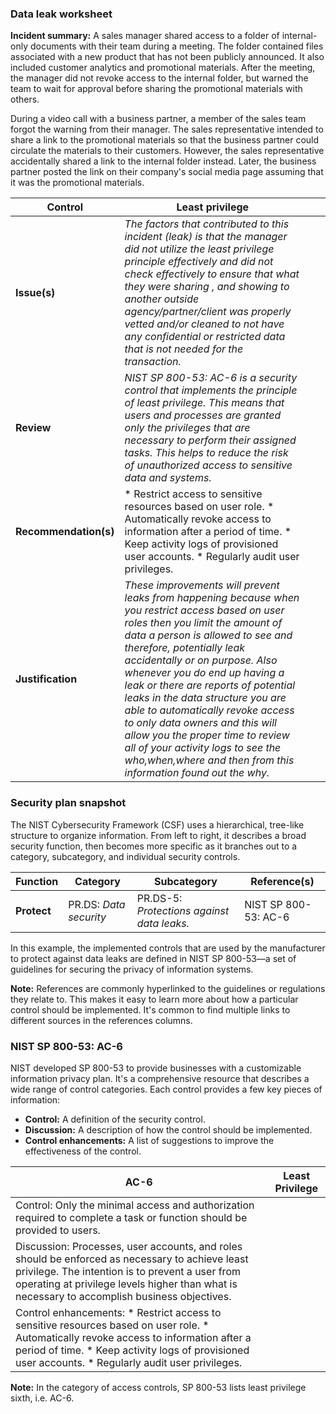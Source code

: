 
### **Data leak worksheet**

**Incident summary:** A sales manager shared access to a folder of internal-only documents with their team during a meeting. The folder contained files associated with a new product that has not been publicly announced. It also included customer analytics and promotional materials. After the meeting, the manager did not revoke access to the internal folder, but warned the team to wait for approval before sharing the promotional materials with others.

During a video call with a business partner, a member of the sales team forgot the warning from their manager. The sales representative intended to share a link to the promotional materials so that the business partner could circulate the materials to their customers. However, the sales representative accidentally shared a link to the internal folder instead. Later, the business partner posted the link on their company's social media page assuming that it was the promotional materials.

| **Control** | **Least privilege** | | |
| --- | --- | --- | --- |
| **Issue(s)** | *The factors that contributed to this incident (leak) is that the manager did not utilize the least privilege principle effectively and did not check effectively to ensure that what they were sharing , and showing to another outside agency/partner/client was properly vetted and/or cleaned to not have any confidential or restricted data that is not needed for the transaction.* | | |
| **Review** | *NIST SP 800-53: AC-6 is a security control that implements the principle of least privilege. This means that users and processes are granted only the privileges that are necessary to perform their assigned tasks. This helps to reduce the risk of unauthorized access to sensitive data and systems.* | | |
| **Recommendation(s)** | * Restrict access to sensitive resources based on user role. * Automatically revoke access to information after a period of time. * Keep activity logs of provisioned user accounts. * Regularly audit user privileges. | | |
| **Justification** | *These improvements will prevent leaks from happening because when you restrict access based on user roles then you limit the amount of data a person is allowed to see and therefore, potentially leak accidentally or on purpose. Also whenever you do end up having a leak or there are reports of potential leaks in the data structure you are able to automatically revoke access to only data owners and this will allow you the proper time to review all of your activity logs to see the who,when,where and then from this information found out the why.* | | |

### **Security plan snapshot**

The NIST Cybersecurity Framework (CSF) uses a hierarchical, tree-like structure to organize information. From left to right, it describes a broad security function, then becomes more specific as it branches out to a category, subcategory, and individual security controls.

| **Function** | **Category** | **Subcategory** | **Reference(s)** |
| --- | --- | --- | --- |
| **Protect** | PR.DS: *Data security* | PR.DS-5: *Protections against data leaks.* | NIST SP 800-53: AC-6 |

In this example, the implemented controls that are used by the manufacturer to protect against data leaks are defined in NIST SP 800-53—a set of guidelines for securing the privacy of information systems.

**Note:** References are commonly hyperlinked to the guidelines or regulations they relate to. This makes it easy to learn more about how a particular control should be implemented. It's common to find multiple links to different sources in the references columns.

### **NIST SP 800-53: AC-6**

NIST developed SP 800-53 to provide businesses with a customizable information privacy plan. It's a comprehensive resource that describes a wide range of control categories. Each control provides a few key pieces of information:

* **Control:** A definition of the security control.
* **Discussion:** A description of how the control should be implemented.
* **Control enhancements:** A list of suggestions to improve the effectiveness of the control.

| **AC-6** | **Least Privilege** |
| --- | --- |
| Control:  Only the minimal access and authorization required to complete a task or function should be provided to users. |
| Discussion:  Processes, user accounts, and roles should be enforced as necessary to achieve least privilege. The intention is to prevent a user from operating at privilege levels higher than what is necessary to accomplish business objectives. |
| Control enhancements:   * Restrict access to sensitive resources based on user role. * Automatically revoke access to information after a period of time. * Keep activity logs of provisioned user accounts. * Regularly audit user privileges. |

**Note:** In the category of access controls, SP 800-53 lists least privilege sixth, i.e. AC-6.

